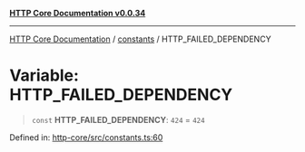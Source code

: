 [**HTTP Core Documentation v0.0.34**](../../README.md)

***

[HTTP Core Documentation](../../modules.md) / [constants](../README.md) / HTTP\_FAILED\_DEPENDENCY

# Variable: HTTP\_FAILED\_DEPENDENCY

> `const` **HTTP\_FAILED\_DEPENDENCY**: `424` = `424`

Defined in: [http-core/src/constants.ts:60](https://github.com/stonemjs/http-core/blob/eaa01dbfed8a1d56fab239821e27802dd54ab017/src/constants.ts#L60)
